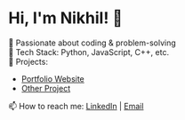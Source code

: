 # Hi, I'm Nikhil! 👋  
🎯 Passionate about coding & problem-solving  
🔧 Tech Stack: Python, JavaScript, C++, etc.  
🚀 Projects:  
- [Portfolio Website](https://github.com/YOUR_USERNAME/portfolio)  
- [Other Project](https://github.com/YOUR_USERNAME/other_project)  

📫 How to reach me: [LinkedIn](https://www.linkedin.com/in/yourprofile) | [Email](mailto:your-email@example.com)
